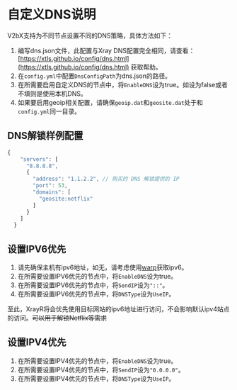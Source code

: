 # 自定义DNS说明

V2bX支持为不同节点设置不同的DNS策略，具体方法如下：

1. 编写dns.json文件，此配置与Xray DNS配置完全相同，请查看：[https://xtls.github.io/config/dns.html](https://xtls.github.io/config/dns.html) 获取帮助。
2. 在`config.yml`中配置`DnsConfigPath`为dns.json的路径。
3. 在所需要启用自定义DNS的节点中，将`EnableDNS`设为true。如设为false或者不填则是使用本机DNS。
4. 如果要启用geoip相关配置，请确保`geoip.dat`和`geosite.dat`处于和`config.yml`同一目录。

## DNS解锁样例配置

```javascript
{
    "servers": [
      "8.8.8.8", 
      {
        "address": "1.1.2.2", // 购买的 DNS 解锁提供的 IP
        "port": 53,
        "domains": [
          "geosite:netflix" 
        ]
      }
    ]
  }
```

## 设置IPV6优先

1. 请先确保主机有ipv6地址，如无，请考虑使用[warp](https://github.com/P3TERX/warp.sh)获取ipv6。
2. 在所需要设置IPV6优先的节点中，将`EnableDNS`设为true。
3. 在所需要设置IPV6优先的节点中，将`SendIP`设为`"::"`。
4. 在所需要设置IPV6优先的节点中，将`DNSType`设为`UseIP`。

至此，XrayR将会优先使用目标网站的ipv6地址进行访问，不会影响默认ipv4站点的访问。~~可以用于解锁Netflix等需求~~

## 设置IPV4优先

1. 在所需要设置IPV4优先的节点中，将`EnableDNS`设为true。
2. 在所需要设置IPV4优先的节点中，将`SendIP`设为`"0.0.0.0"`。
3. 在所需要设置IPV4优先的节点中，将`DNSType`设为`UseIP`。
